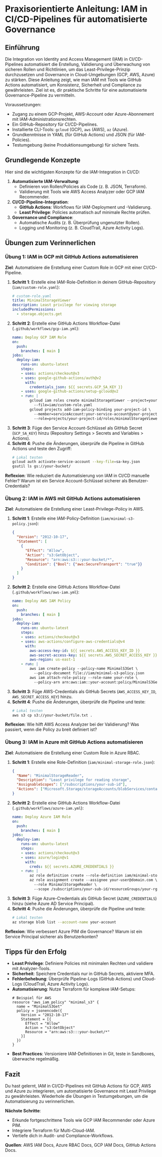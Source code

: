 # Praxisorientierte Anleitung: IAM in CI/CD-Pipelines für automatisierte Governance

## Einführung
Die Integration von Identity and Access Management (IAM) in CI/CD-Pipelines automatisiert die Erstellung, Validierung und Überwachung von sicheren Rollen und Richtlinien, um das Least-Privilege-Prinzip durchzusetzen und Governance in Cloud-Umgebungen (GCP, AWS, Azure) zu stärken. Diese Anleitung zeigt, wie man IAM mit Tools wie GitHub Actions automatisiert, um Konsistenz, Sicherheit und Compliance zu gewährleisten. Ziel ist es, dir praktische Schritte für eine automatisierte Governance-Pipeline zu vermitteln.

Voraussetzungen:
- Zugang zu einem GCP-Projekt, AWS-Account oder Azure-Abonnement mit IAM-Administrationsrechten.
- Ein GitHub-Repository für CI/CD-Pipelines.
- Installierte CLI-Tools: `gcloud` (GCP), `aws` (AWS), `az` (Azure).
- Grundkenntnisse in YAML (für GitHub Actions) und JSON (für IAM-Policies).
- Testumgebung (keine Produktionsumgebung) für sichere Tests.

## Grundlegende Konzepte
Hier sind die wichtigsten Konzepte für die IAM-Integration in CI/CD:

1. **Automatisierte IAM-Verwaltung**:
   - Definieren von Rollen/Policies als Code (z. B. JSON, Terraform).
   - Validierung mit Tools wie AWS Access Analyzer oder GCP IAM Recommender.
2. **CI/CD-Pipeline-Integration**:
   - **GitHub Actions**: Workflows für IAM-Deployment und -Validierung.
   - **Least Privilege**: Policies automatisch auf minimale Rechte prüfen.
3. **Governance und Compliance**:
   - Automatische Audits (z. B. Überprüfung ungenutzter Rollen).
   - Logging und Monitoring (z. B. CloudTrail, Azure Activity Logs).

## Übungen zum Verinnerlichen

### Übung 1: IAM in GCP mit GitHub Actions automatisieren
**Ziel**: Automatisiere die Erstellung einer Custom Role in GCP mit einer CI/CD-Pipeline.

1. **Schritt 1**: Erstelle eine IAM-Role-Definition in deinem GitHub-Repository (`iam/custom-role.yaml`):
   ```yaml
   # custom-role.yaml
   title: MinimalStorageViewer
   description: Least privilege for viewing storage
   includedPermissions:
     - storage.objects.get
   ```
2. **Schritt 2**: Erstelle eine GitHub Actions Workflow-Datei (`.github/workflows/gcp-iam.yml`):
   ```yaml
   name: Deploy GCP IAM Role
   on:
     push:
       branches: [ main ]
   jobs:
     deploy-iam:
       runs-on: ubuntu-latest
       steps:
       - uses: actions/checkout@v3
       - uses: google-github-actions/auth@v2
         with:
           credentials_json: ${{ secrets.GCP_SA_KEY }}
       - uses: google-github-actions/setup-gcloud@v2
       - run: |
           gcloud iam roles create minimalStorageViewer --project=your-project-id \
             --file=iam/custom-role.yaml
           gcloud projects add-iam-policy-binding your-project-id \
             --member=serviceAccount:your-service-account@your-project-id.iam.gserviceaccount.com \
             --role=projects/your-project-id/roles/minimalStorageViewer
   ```
3. **Schritt 3**: Füge den Service Account-Schlüssel als GitHub Secret (`GCP_SA_KEY`) hinzu (Repository Settings > Secrets and Variables > Actions).
4. **Schritt 4**: Pushe die Änderungen, überprüfe die Pipeline in GitHub Actions und teste den Zugriff:
   ```bash
   # Lokal testen
   gcloud auth activate-service-account --key-file=sa-key.json
   gsutil ls gs://your-bucket/
   ```

**Reflexion**: Wie reduziert die Automatisierung von IAM in CI/CD manuelle Fehler? Warum ist ein Service Account-Schlüssel sicherer als Benutzer-Credentials?

### Übung 2: IAM in AWS mit GitHub Actions automatisieren
**Ziel**: Automatisiere die Erstellung einer Least-Privilege-Policy in AWS.

1. **Schritt 1**: Erstelle eine IAM-Policy-Definition (`iam/minimal-s3-policy.json`):
   ```json
   {
     "Version": "2012-10-17",
     "Statement": [
       {
         "Effect": "Allow",
         "Action": "s3:GetObject",
         "Resource": "arn:aws:s3:::your-bucket/*",
         "Condition": {"Bool": {"aws:SecureTransport": "true"}}
       }
     ]
   }
   ```
2. **Schritt 2**: Erstelle eine GitHub Actions Workflow-Datei (`.github/workflows/aws-iam.yml`):
   ```yaml
   name: Deploy AWS IAM Policy
   on:
     push:
       branches: [ main ]
   jobs:
     deploy-iam:
       runs-on: ubuntu-latest
       steps:
       - uses: actions/checkout@v3
       - uses: aws-actions/configure-aws-credentials@v4
         with:
           aws-access-key-id: ${{ secrets.AWS_ACCESS_KEY_ID }}
           aws-secret-access-key: ${{ secrets.AWS_SECRET_ACCESS_KEY }}
           aws-region: us-east-1
       - run: |
           aws iam create-policy --policy-name MinimalS3Get \
             --policy-document file://iam/minimal-s3-policy.json
           aws iam attach-role-policy --role-name your-role \
             --policy-arn arn:aws:iam::your-account:policy/MinimalS3Get
   ```
3. **Schritt 3**: Füge AWS-Credentials als GitHub Secrets (`AWS_ACCESS_KEY_ID`, `AWS_SECRET_ACCESS_KEY`) hinzu.
4. **Schritt 4**: Pushe die Änderungen, überprüfe die Pipeline und teste:
   ```bash
   # Lokal testen
   aws s3 cp s3://your-bucket/file.txt .
   ```

**Reflexion**: Wie hilft AWS Access Analyzer bei der Validierung? Was passiert, wenn die Policy zu breit definiert ist?

### Übung 3: IAM in Azure mit GitHub Actions automatisieren
**Ziel**: Automatisiere die Erstellung einer Custom Role in Azure RBAC.

1. **Schritt 1**: Erstelle eine Role-Definition (`iam/minimal-storage-role.json`):
   ```json
   {
     "Name": "MinimalStorageReader",
     "Description": "Least privilege for reading storage",
     "AssignableScopes": ["/subscriptions/your-sub-id"],
     "Actions": ["Microsoft.Storage/storageAccounts/blobServices/containers/blobs/read"]
   }
   ```
2. **Schritt 2**: Erstelle eine GitHub Actions Workflow-Datei (`.github/workflows/azure-iam.yml`):
   ```yaml
   name: Deploy Azure IAM Role
   on:
     push:
       branches: [ main ]
   jobs:
     deploy-iam:
       runs-on: ubuntu-latest
       steps:
       - uses: actions/checkout@v3
       - uses: azure/login@v1
         with:
           creds: ${{ secrets.AZURE_CREDENTIALS }}
       - run: |
           az role definition create --role-definition iam/minimal-storage-role.json
           az role assignment create --assignee your-user@domain.com \
             --role MinimalStorageReader \
             --scope /subscriptions/your-sub-id/resourceGroups/your-rg
   ```
3. **Schritt 3**: Füge Azure-Credentials als GitHub Secret (`AZURE_CREDENTIALS`) hinzu (siehe Azure AD Service Principal).
4. **Schritt 4**: Pushe die Änderungen, überprüfe die Pipeline und teste:
   ```bash
   # Lokal testen
   az storage blob list --account-name your-account
   ```

**Reflexion**: Wie verbessert Azure PIM die Governance? Warum ist ein Service Principal sicherer als Benutzerkonten?

## Tipps für den Erfolg
- **Least Privilege**: Definiere Policies mit minimalen Rechten und validiere mit Analyzer-Tools.
- **Sicherheit**: Speichere Credentials nur in GitHub Secrets, aktiviere MFA.
- **Fehlerbehebung**: Überprüfe Pipeline-Logs (GitHub Actions) und Cloud-Logs (CloudTrail, Azure Activity Logs).
- **Automatisierung**: Nutze Terraform für komplexe IAM-Setups:
  ```hcl
  # Beispiel für AWS
  resource "aws_iam_policy" "minimal_s3" {
    name = "MinimalS3Get"
    policy = jsonencode({
      Version = "2012-10-17"
      Statement = [{
        Effect = "Allow"
        Action = "s3:GetObject"
        Resource = "arn:aws:s3:::your-bucket/*"
      }]
    })
  }
  ```
- **Best Practices**: Versioniere IAM-Definitionen in Git, teste in Sandboxes, überwache regelmäßig.

## Fazit
Du hast gelernt, IAM in CI/CD-Pipelines mit GitHub Actions für GCP, AWS und Azure zu integrieren, um automatisierte Governance mit Least Privilege zu gewährleisten. Wiederhole die Übungen in Testumgebungen, um die Automatisierung zu verinnerlichen.

**Nächste Schritte**:
- Erkunde fortgeschrittene Tools wie GCP IAM Recommender oder Azure PIM.
- Integriere Terraform für Multi-Cloud-IAM.
- Vertiefe dich in Audit- und Compliance-Workflows.

**Quellen**: AWS IAM Docs, Azure RBAC Docs, GCP IAM Docs, GitHub Actions Docs.